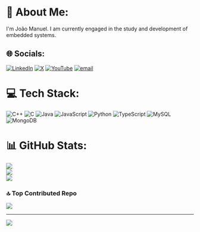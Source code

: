 # 💫 About Me:
I'm João Manuel. I am currently engaged in the study and development of embedded systems.


## 🌐 Socials:
[![LinkedIn](https://img.shields.io/badge/LinkedIn-%230077B5.svg?logo=linkedin&logoColor=white)](https://linkedin.com/in/joão-manuel-castro-a45b80300) [![X](https://img.shields.io/badge/X-black.svg?logo=X&logoColor=white)](https://x.com/JohnRecanto) [![YouTube](https://img.shields.io/badge/YouTube-%23FF0000.svg?logo=YouTube&logoColor=white)](https://youtube.com/@oãoManuelCastro-y3x) [![email](https://img.shields.io/badge/Email-D14836?logo=gmail&logoColor=white)](mailto:jmcastro.dev@gmail.com) 

# 💻 Tech Stack:
![C++](https://img.shields.io/badge/c++-%2300599C.svg?style=flat-square&logo=c%2B%2B&logoColor=white) ![C](https://img.shields.io/badge/c-%2300599C.svg?style=flat-square&logo=c&logoColor=white) ![Java](https://img.shields.io/badge/java-%23ED8B00.svg?style=flat-square&logo=openjdk&logoColor=white) ![JavaScript](https://img.shields.io/badge/javascript-%23323330.svg?style=flat-square&logo=javascript&logoColor=%23F7DF1E) ![Python](https://img.shields.io/badge/python-3670A0?style=flat-square&logo=python&logoColor=ffdd54) ![TypeScript](https://img.shields.io/badge/typescript-%23007ACC.svg?style=flat-square&logo=typescript&logoColor=white) ![MySQL](https://img.shields.io/badge/mysql-4479A1.svg?style=flat-square&logo=mysql&logoColor=white) ![MongoDB](https://img.shields.io/badge/MongoDB-%234ea94b.svg?style=flat-square&logo=mongodb&logoColor=white)
# 📊 GitHub Stats:
![](https://github-readme-stats.vercel.app/api?username=RecantoDoJohn&theme=dark&hide_border=false&include_all_commits=true&count_private=false)<br/>
![](https://nirzak-streak-stats.vercel.app/?user=RecantoDoJohn&theme=dark&hide_border=false)<br/>
![](https://github-readme-stats.vercel.app/api/top-langs/?username=RecantoDoJohn&theme=dark&hide_border=false&include_all_commits=true&count_private=false&layout=compact)

### 🔝 Top Contributed Repo
![](https://github-contributor-stats.vercel.app/api?username=RecantoDoJohn&limit=5&theme=dark&combine_all_yearly_contributions=true)

---
[![](https://visitcount.itsvg.in/api?id=RecantoDoJohn&icon=5&color=1)](https://visitcount.itsvg.in)
